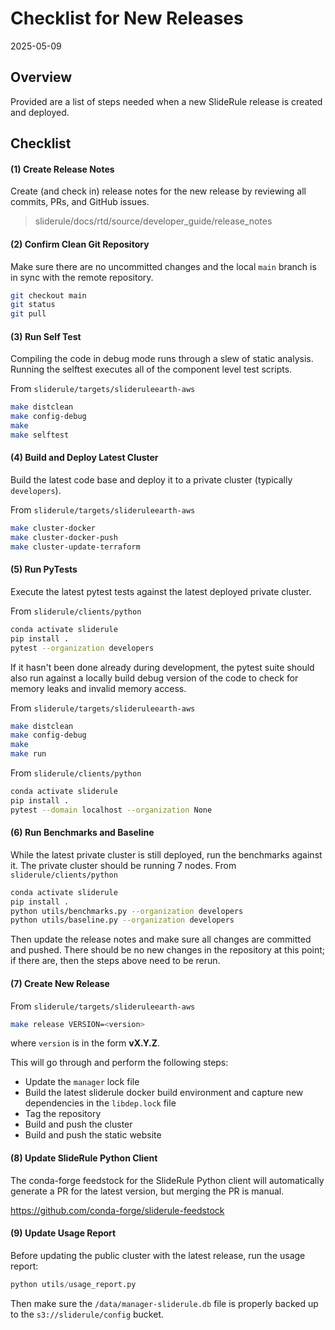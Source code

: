 # Checklist for New Releases

2025-05-09

## Overview

Provided are a list of steps needed when a new SlideRule release is created and deployed.

## Checklist

#### (1) Create Release Notes

Create (and check in) release notes for the new release by reviewing all commits, PRs, and GitHub issues.
> sliderule/docs/rtd/source/developer_guide/release_notes

#### (2) Confirm Clean Git Repository

Make sure there are no uncommitted changes and the local `main` branch is in sync with the remote repository.
```bash
git checkout main
git status
git pull
```

#### (3) Run Self Test

Compiling the code in debug mode runs through a slew of static analysis.  Running the selftest executes all of the component level test scripts.

From `sliderule/targets/slideruleearth-aws`
```bash
make distclean
make config-debug
make
make selftest
```

#### (4) Build and Deploy Latest Cluster

Build the latest code base and deploy it to a private cluster (typically `developers`).

From `sliderule/targets/slideruleearth-aws`
```bash
make cluster-docker
make cluster-docker-push
make cluster-update-terraform
```

#### (5) Run PyTests

Execute the latest pytest tests against the latest deployed private cluster.

From `sliderule/clients/python`
```bash
conda activate sliderule
pip install .
pytest --organization developers
```

If it hasn't been done already during development, the pytest suite should also run against a locally build debug version of the code to check for memory leaks and invalid memory access.

From `sliderule/targets/slideruleearth-aws`
```bash
make distclean
make config-debug
make
make run
```

From `sliderule/clients/python`
```bash
conda activate sliderule
pip install .
pytest --domain localhost --organization None
```

#### (6) Run Benchmarks and Baseline

While the latest private cluster is still deployed, run the benchmarks against it.  The private cluster should be running 7 nodes.
From `sliderule/clients/python`
```bash
conda activate sliderule
pip install .
python utils/benchmarks.py --organization developers
python utils/baseline.py --organization developers
```

Then update the release notes and make sure all changes are committed and pushed.  There should be no new changes in the repository at this point; if there are, then the steps above need to be rerun.

#### (7) Create New Release

From `sliderule/targets/slideruleearth-aws`
```bash
make release VERSION=<version>
```
where `version` is in the form **vX.Y.Z**.

This will go through and perform the following steps:
* Update the `manager` lock file
* Build the latest sliderule docker build environment and capture new dependencies in the `libdep.lock` file
* Tag the repository
* Build and push the cluster
* Build and push the static website

#### (8) Update SlideRule Python Client

The conda-forge feedstock for the SlideRule Python client will automatically generate a PR for the latest version, but merging the PR is manual.

https://github.com/conda-forge/sliderule-feedstock

#### (9) Update Usage Report

Before updating the public cluster with the latest release, run the usage report:
```Python
python utils/usage_report.py
```

Then make sure the `/data/manager-sliderule.db` file is properly backed up to the `s3://sliderule/config` bucket.